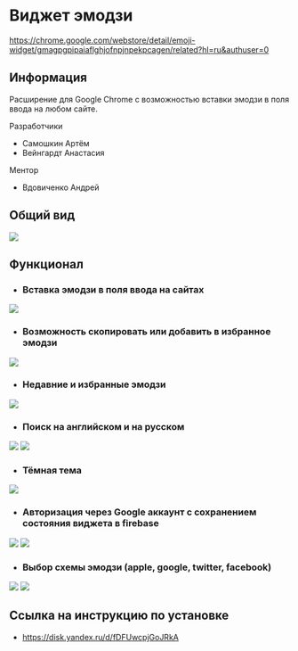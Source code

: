 # Виджет эмодзи

https://chrome.google.com/webstore/detail/emoji-widget/gmagpgpipaiaflghjofnpjnpekpcagen/related?hl=ru&authuser=0

## Информация

Расширение для Google Chrome с возможностью вставки эмодзи в поля ввода на любом сайте.

Разработчики

- Самошкин Артём
- Вейнгардт Анастасия

Ментор

- Вдовиченко Андрей

## Общий вид

![](readme_images/img_light.png)

## Функционал

- ### Вставка эмодзи в поля ввода на сайтах

![](readme_images/img_insert.png)

- ### Возможность скопировать или добавить в избранное эмодзи

![](readme_images/img_copy.png)

- ### Недавние и избранные эмодзи

![](readme_images/img_favourites.png)

- ### Поиск на английском и на русском

![](readme_images/img_search_1.png)
![](readme_images/img_search_2.png)

- ### Тёмная тема

![](readme_images/img_dark.png)

- ### Авторизация через Google аккаунт с сохранением состояния виджета в firebase

![](readme_images/img_auth_1.png)
![](readme_images/img_auth_2.png)

- ### Выбор схемы эмодзи (apple, google, twitter, facebook)

![](readme_images/img_scheme_1.png)
![](readme_images/img_scheme_2.png)

## Ссылка на инструкцию по установке

- https://disk.yandex.ru/d/fDFUwcpjGoJRkA
